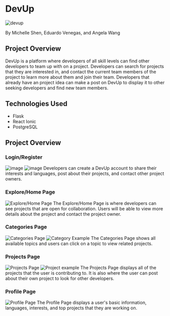 # DevUp
![devup](https://user-images.githubusercontent.com/74735037/129316871-f9dc82d2-dd5e-493d-bb8e-06500c2bee33.png)

By Michelle Shen, Eduardo Venegas, and Angela Wang


## Project Overview
DevUp is a platform where developers of all skill levels can find other developers to team up with on a project. Developers can search for projects that they are interested in, and contact the current team members of the project to learn more about them and join their team. Developers that already have an project idea can make a post on DevUp to display it to other seeking developers and find new team members.

## Technologies Used
- Flask
- React Ionic
- PostgreSQL

## Project Overview
### Login/Register
![image](https://user-images.githubusercontent.com/74735037/129318143-f7a9b079-90bc-41e5-8aa4-c6f4f76db48c.png)
![image](https://user-images.githubusercontent.com/74735037/129318198-f6763547-4745-4fbe-be49-dee9a9105b1d.png)
Developers can create a DevUp account to share their interests and languages, post about their projects, and contact other project owners.

### Explore/Home Page
![Explore/Home Page](https://user-images.githubusercontent.com/74735037/129317672-7c5b896d-361c-44a8-960c-a90813b41c9d.png)
The Explore/Home Page is where developers can see projects that are open for collaboration. Users will be able to view more details about the project and contact the project owner.

### Categories Page
![Categories Page](https://user-images.githubusercontent.com/74735037/129317849-04ffa41b-62b8-40f5-b05a-b612758c6cb6.png)
![Category Example](https://user-images.githubusercontent.com/74735037/129317770-418c5b12-3c12-4f8f-b3be-2407179b2bf8.png)
The Categories Page shows all available topics and users can click on a topic to view related projects.

### Projects Page
![Projects Page](https://user-images.githubusercontent.com/74735037/129317894-7180bf30-2e97-41d0-ab9a-e45cbc61fb51.png)
![Project example](https://user-images.githubusercontent.com/74735037/129317947-7ef3b0ac-0435-4872-ad1c-9b9c14a90d57.png)
The Projects Page displays all of the projects that the user is contributing to. It is also where the user can post about their own project to look for other developers.


### Profile Page
![Profile Page](https://user-images.githubusercontent.com/74735037/129318008-f51fb32c-5507-4744-883a-70960c81e3f1.png)
The Profile Page displays a user's basic information, languages, interests, and top projects that they are working on. 
